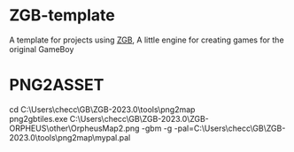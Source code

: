 # ZGB-template
A template for projects using [ZGB](https://github.com/Zal0/ZGB), A little engine for creating games for the original GameBoy

# PNG2ASSET
cd C:\Users\checc\GB\ZGB-2023.0\tools\png2map\
png2gbtiles.exe C:\Users\checc\GB\ZGB-2023.0\ZGB-ORPHEUS\other\OrpheusMap2.png -gbm -g -pal=C:\Users\checc\GB\ZGB-2023.0\tools\png2map\mypal.pal